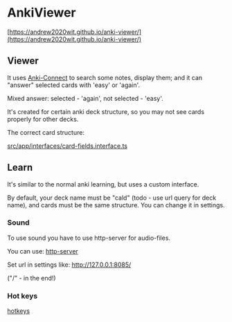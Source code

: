 # AnkiViewer

[https://andrew2020wit.github.io/anki-viewer/](https://andrew2020wit.github.io/anki-viewer/)

## Viewer

It uses [Anki-Connect](https://git.sr.ht/~foosoft/anki-connect/) to search some notes, display them;
and it can "answer" selected cards with 'easy' or 'again'.

Mixed answer: selected - 'again', not selected - 'easy'.

It's created for certain anki deck structure, so you may not see cards properly for other decks.

The correct card structure:

[src/app/interfaces/card-fields.interface.ts](src/app/interfaces/card-fields.interface.ts)

## Learn

It's similar to the normal anki learning, but uses a custom interface.

By default, your deck name must be "cald" (todo - use url query for deck name), and cards must be the same structure.
You can change it in settings.

### Sound

To use sound you have to use http-server for audio-files.

You can use: [http-server](https://github.com/http-party/http-server/tree/master)

Set url in settings like: http://127.0.0.1:8085/

("/" - in the end!)

### Hot keys

[hotkeys](src/app/utils/hot-keys.ts)
